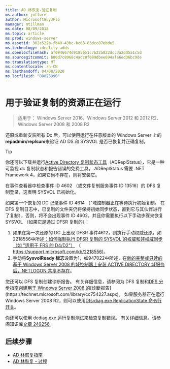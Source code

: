```yaml
---
title: AD 林恢复-验证复制
ms.author: joflore
author: MicrosoftGuyJFlo
manager: mtillman
ms.date: 08/09/2018
ms.topic: article
ms.prod: windows-server
ms.assetid: 302e522a-fb40-43bc-bc63-83dcc87ebde5
ms.technology: identity-adds
ms.openlocfilehash: af0946674d9185651c7b22a822dcc3a2dd5a1c5d
ms.sourcegitcommit: b00d7c8968c4adc8f699dbee694afe6ed36bc9de
ms.translationtype: MT
ms.contentlocale: zh-CN
ms.lasthandoff: 04/08/2020
ms.locfileid: "80823390"
---
```

# <a name="resources-to-verify-replication-is-working"></a>用于验证复制的资源正在运行 

>适用于： Windows Server 2016、Windows Server 2012 和 2012 R2、Windows Server 2008 和 2008 R2

还原或重新安装所有 Dc 后，可以使用运行在任意版本的 Windows Server 上的**repadmin/replsum**来验证 AD DS 和 SYSVOL 是否已恢复并正确复制。  
  
> [!TIP]
> 你还可以下载并运行[Active Directory 复制状态工具](https://www.microsoft.com/download/details.aspx?id=30005)（ADReplStatus），它是一种可监视 dc 复制状态和报告错误的免费工具。 ADReplStatus 需要 .NET Framework 4，如果它尚不存在，则将安装它。  

在事件查看器中检查事件 ID 4602 （或文件复制服务事件 ID 13516）的 DFS 复制登录，这表明 SYSVOL 已初始化。  

如果第一个恢复的 DC 记录事件 ID 4614 （"域控制器正在等待执行初始复制。 在 DFS 复制日志中，已复制的文件夹仍将保持初始同步状态，直到它与其伙伴进行了复制），否则，将不会出现事件 ID 4602，并且你需要执行以下手动步骤来恢复 SYSVOL （如果它是通过 DFSR 复制的）：  

1. 如果在第一次还原的 DC 上出现 DFSR 事件4612，则执行手动权威还原，如2218556中所述[：如何强制执行 DFSR 复制的 SYSVOL 的权威和非权威同步（如 "适用于 FRS 的 D4/D2"）](https://support.microsoft.com/kb/2218556) （ https://support.microsoft.com/kb/2218556)。  
2. 手动将**SysvolReady 标志**设置为1，如947022中所述，在[新的完整或只读的基于 Windows Server 2008 的域控制器上安装 ACTIVE DIRECTORY 域服务后，NETLOGON 共享不存在](https://support.microsoft.com/kb/947022)。  

您还可以 DFS 复制创建诊断报告。 有关详细信息，请参阅为 DFS 复制和[DFS 分步指南创建用于 Windows Server 2008 的](https://technet.microsoft.com/library/cc732863\(WS.10\).aspx)[诊断报告](https://technet.microsoft.com/library/cc754227.aspx)。 如果服务器正在运行 Windows Server 2008 R2，则可以使用[Dfsrdiag.exe ReplicationState 命令行开关](https://blogs.technet.com/b/filecab/archive/2009/05/28/dfsrdiag-exe-replicationstate-what-s-dfsr-up-to.aspx)。  

你还可以使用 dcdiag.exe 运行复制测试来检查复制错误。 有关详细信息，请参阅知识库[文章 249256](https://support.microsoft.com/kb/249256)。

## <a name="next-steps"></a>后续步骤

- [AD 林恢复指南](AD-Forest-Recovery-Guide.md)
- [AD 林恢复 - 过程](AD-Forest-Recovery-Procedures.md)
